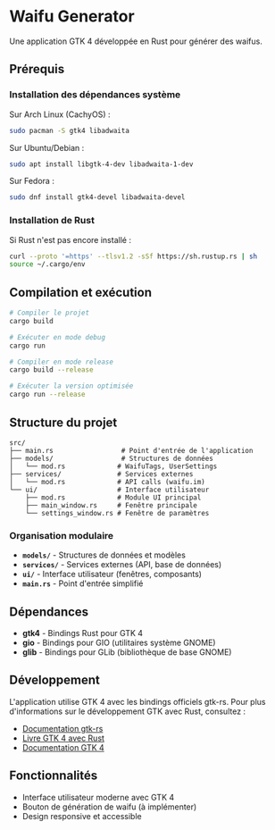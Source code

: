 # Waifu Generator

Une application GTK 4 développée en Rust pour générer des waifus.

## Prérequis

### Installation des dépendances système

Sur Arch Linux (CachyOS) :
```bash
sudo pacman -S gtk4 libadwaita
```

Sur Ubuntu/Debian :
```bash
sudo apt install libgtk-4-dev libadwaita-1-dev
```

Sur Fedora :
```bash
sudo dnf install gtk4-devel libadwaita-devel
```

### Installation de Rust

Si Rust n'est pas encore installé :
```bash
curl --proto '=https' --tlsv1.2 -sSf https://sh.rustup.rs | sh
source ~/.cargo/env
```

## Compilation et exécution

```bash
# Compiler le projet
cargo build

# Exécuter en mode debug
cargo run

# Compiler en mode release
cargo build --release

# Exécuter la version optimisée
cargo run --release
```

## Structure du projet

```
src/
├── main.rs                 # Point d'entrée de l'application
├── models/                 # Structures de données
│   └── mod.rs             # WaifuTags, UserSettings
├── services/              # Services externes
│   └── mod.rs             # API calls (waifu.im)
└── ui/                    # Interface utilisateur
    ├── mod.rs             # Module UI principal
    ├── main_window.rs     # Fenêtre principale
    └── settings_window.rs # Fenêtre de paramètres
```

### Organisation modulaire

- **`models/`** - Structures de données et modèles
- **`services/`** - Services externes (API, base de données)
- **`ui/`** - Interface utilisateur (fenêtres, composants)
- **`main.rs`** - Point d'entrée simplifié

## Dépendances

- **gtk4** - Bindings Rust pour GTK 4
- **gio** - Bindings pour GIO (utilitaires système GNOME)
- **glib** - Bindings pour GLib (bibliothèque de base GNOME)

## Développement

L'application utilise GTK 4 avec les bindings officiels gtk-rs. Pour plus d'informations sur le développement GTK avec Rust, consultez :

- [Documentation gtk-rs](https://gtk-rs.org/)
- [Livre GTK 4 avec Rust](https://gtk-rs.org/gtk4-rs/stable/latest/book/)
- [Documentation GTK 4](https://gtk-rs.org/gtk4-rs/stable/latest/docs/gtk4/)

## Fonctionnalités

- Interface utilisateur moderne avec GTK 4
- Bouton de génération de waifu (à implémenter)
- Design responsive et accessible
